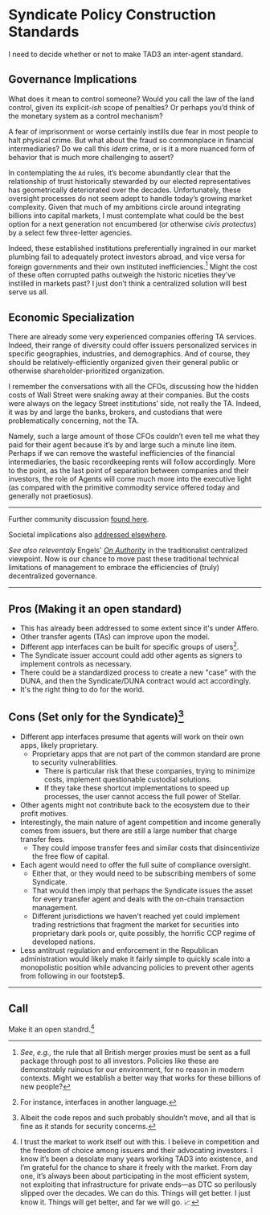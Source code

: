 # Syndicate Policy Construction Standards

I need to decide whether or not to make TAD3 an inter-agent standard.

## Governance Implications

What does it mean to control someone? Would you call the law of the land control, given its explicit-_ish_ scope of penalties? Or perhaps you’d think of the monetary system as a control mechanism?

A fear of imprisonment or worse certainly instills due fear in most people to halt physical crime. But what about the fraud so commonplace in financial intermediaries? Do we call this _idem_ crime, or is it a more nuanced form of behavior that is much more challenging to assert?

In contemplating the `Ad` rules, it’s become abundantly clear that the relationship of trust historically stewarded by our elected representatives has geometrically deteriorated over the decades. Unfortunately, these oversight processes do not seem adept to handle today’s growing market complexity. Given that much of my ambitions circle around integrating billions into capital markets, I must contemplate what could be the best option for a next generation not encumbered (or otherwise _civis protectus_) by a select few three-letter agencies.

Indeed, these established institutions preferentially ingrained in our market plumbing fail to adequately protect investors abroad, and vice versa for foreign governments and their own instituted inefficiencies.[^xml] Might the cost of these often corrupted paths outweigh the historic niceties they’ve instilled in markets past? I just don’t think a centralized solution will best serve us all.

[^xml]: _See, e.g.,_ the rule that all British merger proxies must be sent as a full package through post to all investors. Policies like these are demonstrably ruinous for our environment, for no reason in modern contexts. Might we establish a better way that works for these billions of new people?

## Economic Specialization

There are already some very experienced companies offering TA services. Indeed, their range of diversity could offer issuers personalized services in specific geographies, industries, and demographics. And of course, they should be relatively-efficiently organized given their general public or otherwise shareholder-prioritized organization.

I remember the conversations with all the CFOs, discussing how the hidden costs of Wall Street were snaking away at their companies. But the costs were always on the legacy Street institutions’ side, not really the TA. Indeed, it was by and large the banks, brokers, and custodians that were problematically concerning, not the TA.

Namely, such a large amount of those CFOs couldn’t even tell me what they paid for their agent because it’s by and large such a minute line item. Perhaps if we can remove the wasteful inefficiencies of the financial intermediaries, the basic recordkeeping rents will follow accordingly. More to the point, as the last point of separation between companies and their investors, the role of Agents will come much more into the executive light (as compared with the primitive commodity service offered today and generally not praetiosus).

---

Further community discussion [found here](https://discord.com/channels/1102309240145707049/1262090967381577759/1309318677128020008).

Societal implications also [addressed elsewhere](https://discordapp.com/channels/1102309240145707049/1102309241026515067/1330266915226124430).

_See also releventaly_ Engels' _[On Authority](https://www.marxists.org/archive/marx/works/1872/10/authority.htm)_ in the traditionalist centralized viewpoint. Now is our chance to move past these traditional technical limitations of management to embrace the efficiencies of (truly) decentralized governance.

---

## Pros (Making it an open standard)

- This has already been addressed to some extent since it's under Affero.
- Other transfer agents (TAs) can improve upon the model.
- Different app interfaces can be built for specific groups of users[^l].
- The Syndicate issuer account could add other agents as signers to implement controls as necessary.
- There could be a standardized process to create a new "case" with the DUNA, and then the Syndicate/DUNA contract would act accordingly.
- It's the right thing to do for the world.

## Cons (Set only for the Syndicate)[^code]

- Different app interfaces presume that agents will work on their own apps, likely proprietary.
  - Proprietary apps that are not part of the common standard are prone to security vulnerabilities.
    - There is particular risk that these companies, trying to minimize costs, implement questionable custodial solutions.
    - If they take these shortcut implementations to speed up processes, the user cannot access the full power of Stellar.
- Other agents might not contribute back to the ecosystem due to their profit motives.
- Interestingly, the main nature of agent competition and income generally comes from issuers, but there are still a large number that charge transfer fees.
  - They could impose transfer fees and similar costs that disincentivize the free flow of capital.
- Each agent would need to offer the full suite of compliance oversight.
  - Either that, or they would need to be subscribing members of some Syndicate.
  - That would then imply that perhaps the Syndicate issues the asset for every transfer agent and deals with the on-chain transaction management.
  - Different jurisdictions we haven't reached yet could implement trading restrictions that fragment the market for securities into proprietary dark pools or, quite possibly, the horrific CCP regime of developed nations.
- Less antitrust regulation and enforcement in the Republican administration would likely make it fairly simple to quickly scale into a monopolistic position while advancing policies to prevent other agents from following in our footstep$.

---

## Call

Make it an open standrd.[^o]

[^code]: Albeit the code repos and such probably shouldn’t move, and all that is fine as it stands for security concerns. 

[^l]: For instance, interfaces in another language.

[^o]: I trust the market to work itself out with this. I believe in competition and the freedom of choice among issuers and their advocating investors. I know it’s been a desolate many years working TAD3 into existence, and I’m grateful for the chance to share it freely with the market. From day one, it’s always been about participating in the most efficient system, not exploiting that infrastructure for private ends—as DTC so perilously slipped over the decades. We can do this. Things will get better. I just know it. Things will get better, and far we will go. 📈
